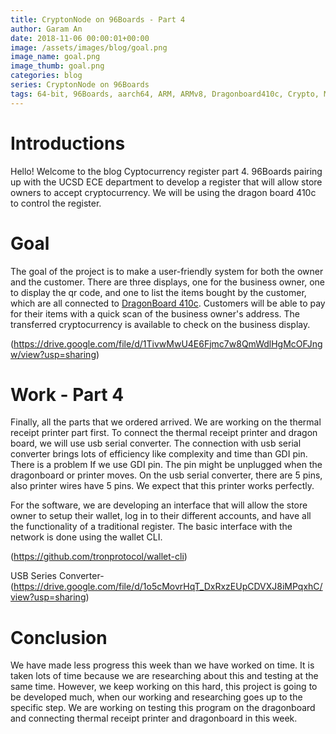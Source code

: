 ```yaml
---
title: CryptonNode on 96Boards - Part 4
author: Garam An
date: 2018-11-06 00:00:01+00:00
image: /assets/images/blog/goal.png
image_name: goal.png
image_thumb: goal.png
categories: blog
series: CryptonNode on 96Boards
tags: 64-bit, 96Boards, aarch64, ARM, ARMv8, Dragonboard410c, Crypto, Mining, Node, Business, QR, UCSD, Cryptocurrency, LCD
---
```


# Introductions

Hello! Welcome to the blog Cyptocurrency register part 4. 96Boards pairing up with the UCSD ECE department to develop a register that will allow store owners to accept cryptocurrency. We will be using the dragon board 410c to control the register.

# Goal

The goal of the project is to make a user-friendly system for both the owner and the customer. There are three displays, one for the business owner, one to display the qr code, and one to list the items bought by the customer, which are all connected to [DragonBoard 410c](http://www.96boards.org/product/dragonboard410c/). Customers will be able to pay for their items with a quick scan of the business owner's address. The transferred cryptocurrency is available to check on the business display.

(https://drive.google.com/file/d/1TivwMwU4E6Fjmc7w8QmWdlHgMcOFJngw/view?usp=sharing)

# Work - Part 4

Finally, all the parts that we ordered arrived. We are working on the thermal receipt printer part first. To connect the thermal receipt printer and dragon board, we will use usb serial converter. The connection with usb serial converter brings lots of efficiency like complexity and time than GDI pin. There is a problem If we use GDI pin. The pin might be unplugged when the dragonboard or printer moves. On the usb serial converter, there are 5 pins, also printer wires have 5 pins. We expect that this printer works perfectly.

For the software, we are developing an interface that will allow the store owner to setup their wallet, log in to their different accounts, and have all the functionality of a traditional register. The basic interface with the network is done using the wallet CLI.

(https://github.com/tronprotocol/wallet-cli)

USB Series Converter-(https://drive.google.com/file/d/1o5cMovrHqT_DxRxzEUpCDVXJ8iMPqxhC/view?usp=sharing)

# Conclusion

We have made less progress this week than we have worked on time. It is taken lots of time because we are researching about this and testing at the same time. However, we keep working on this hard, this project is going to be developed much, when our working and researching goes up to the specific step. We are working on testing this program on the dragonboard and connecting thermal receipt printer and dragonboard in this week.
